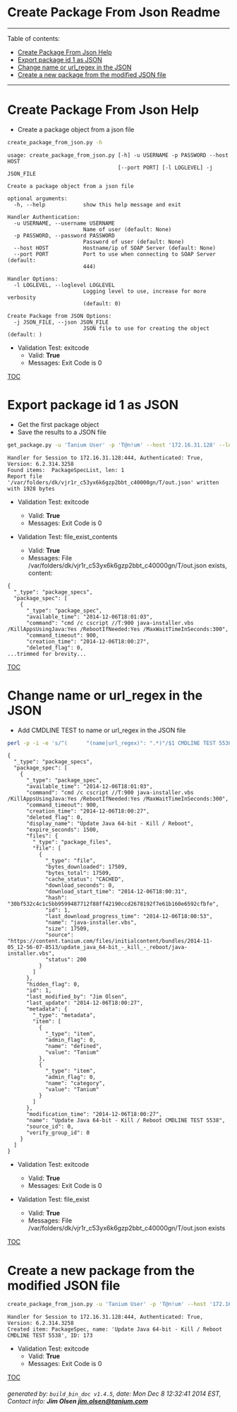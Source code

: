 Create Package From Json Readme
===========================

---------------------------
<a name='toc'>Table of contents:</a>

  * [Create Package From Json Help](#user-content-create-package-from-json-help)
  * [Export package id 1 as JSON](#user-content-export-package-id-1-as-json)
  * [Change name or url_regex in the JSON](#user-content-change-name-or-url_regex-in-the-json)
  * [Create a new package from the modified JSON file](#user-content-create-a-new-package-from-the-modified-json-file)

---------------------------

# Create Package From Json Help

  * Create a package object from a json file

```bash
create_package_from_json.py -h
```

```
usage: create_package_from_json.py [-h] -u USERNAME -p PASSWORD --host HOST
                                   [--port PORT] [-l LOGLEVEL] -j JSON_FILE

Create a package object from a json file

optional arguments:
  -h, --help            show this help message and exit

Handler Authentication:
  -u USERNAME, --username USERNAME
                        Name of user (default: None)
  -p PASSWORD, --password PASSWORD
                        Password of user (default: None)
  --host HOST           Hostname/ip of SOAP Server (default: None)
  --port PORT           Port to use when connecting to SOAP Server (default:
                        444)

Handler Options:
  -l LOGLEVEL, --loglevel LOGLEVEL
                        Logging level to use, increase for more verbosity
                        (default: 0)

Create Package from JSON Options:
  -j JSON_FILE, --json JSON_FILE
                        JSON file to use for creating the object (default: )
```

  * Validation Test: exitcode
    * Valid: **True**
    * Messages: Exit Code is 0



[TOC](#user-content-toc)


# Export package id 1 as JSON

  * Get the first package object
  * Save the results to a JSON file

```bash
get_package.py -u 'Tanium User' -p 'T@n!um' --host '172.16.31.128' --loglevel 1 --id 1 --file "/var/folders/dk/vjr1r_c53yx6k6gzp2bbt_c40000gn/T/out.json" json
```

```
Handler for Session to 172.16.31.128:444, Authenticated: True, Version: 6.2.314.3258
Found items:  PackageSpecList, len: 1
Report file '/var/folders/dk/vjr1r_c53yx6k6gzp2bbt_c40000gn/T/out.json' written with 1928 bytes
```

  * Validation Test: exitcode
    * Valid: **True**
    * Messages: Exit Code is 0

  * Validation Test: file_exist_contents
    * Valid: **True**
    * Messages: File /var/folders/dk/vjr1r_c53yx6k6gzp2bbt_c40000gn/T/out.json exists, content:

```
{
  "_type": "package_specs", 
  "package_spec": [
    {
      "_type": "package_spec", 
      "available_time": "2014-12-06T18:01:03", 
      "command": "cmd /c cscript //T:900 java-installer.vbs /KillAppsUsingJava:Yes /RebootIfNeeded:Yes /MaxWaitTimeInSeconds:300", 
      "command_timeout": 900, 
      "creation_time": "2014-12-06T18:00:27", 
      "deleted_flag": 0, 
...trimmed for brevity...
```



[TOC](#user-content-toc)


# Change name or url_regex in the JSON

  * Add CMDLINE TEST to name or url_regex in the JSON file

```bash
perl -p -i -e 's/^(      "(name|url_regex)": ".*)"/$1 CMDLINE TEST 5538"/gm' /var/folders/dk/vjr1r_c53yx6k6gzp2bbt_c40000gn/T/out.json && cat /var/folders/dk/vjr1r_c53yx6k6gzp2bbt_c40000gn/T/out.json
```

```
{
  "_type": "package_specs", 
  "package_spec": [
    {
      "_type": "package_spec", 
      "available_time": "2014-12-06T18:01:03", 
      "command": "cmd /c cscript //T:900 java-installer.vbs /KillAppsUsingJava:Yes /RebootIfNeeded:Yes /MaxWaitTimeInSeconds:300", 
      "command_timeout": 900, 
      "creation_time": "2014-12-06T18:00:27", 
      "deleted_flag": 0, 
      "display_name": "Update Java 64-bit - Kill / Reboot", 
      "expire_seconds": 1500, 
      "files": {
        "_type": "package_files", 
        "file": [
          {
            "_type": "file", 
            "bytes_downloaded": 17509, 
            "bytes_total": 17509, 
            "cache_status": "CACHED", 
            "download_seconds": 0, 
            "download_start_time": "2014-12-06T18:00:31", 
            "hash": "30bf532c4c1c5bb9599487712f88ff42190ccd2678192f7e61b160e6592cfbfe", 
            "id": 1, 
            "last_download_progress_time": "2014-12-06T18:00:53", 
            "name": "java-installer.vbs", 
            "size": 17509, 
            "source": "https://content.tanium.com/files/initialcontent/bundles/2014-11-05_12-56-07-8513/update_java_64-bit_-_kill_-_reboot/java-installer.vbs", 
            "status": 200
          }
        ]
      }, 
      "hidden_flag": 0, 
      "id": 1, 
      "last_modified_by": "Jim Olsen", 
      "last_update": "2014-12-06T18:00:27", 
      "metadata": {
        "_type": "metadata", 
        "item": [
          {
            "_type": "item", 
            "admin_flag": 0, 
            "name": "defined", 
            "value": "Tanium"
          }, 
          {
            "_type": "item", 
            "admin_flag": 0, 
            "name": "category", 
            "value": "Tanium"
          }
        ]
      }, 
      "modification_time": "2014-12-06T18:00:27", 
      "name": "Update Java 64-bit - Kill / Reboot CMDLINE TEST 5538", 
      "source_id": 0, 
      "verify_group_id": 0
    }
  ]
}
```

  * Validation Test: exitcode
    * Valid: **True**
    * Messages: Exit Code is 0

  * Validation Test: file_exist
    * Valid: **True**
    * Messages: File /var/folders/dk/vjr1r_c53yx6k6gzp2bbt_c40000gn/T/out.json exists



[TOC](#user-content-toc)


# Create a new package from the modified JSON file

```bash
create_package_from_json.py -u 'Tanium User' -p 'T@n!um' --host '172.16.31.128' --loglevel 1 -j "/var/folders/dk/vjr1r_c53yx6k6gzp2bbt_c40000gn/T/out.json"
```

```
Handler for Session to 172.16.31.128:444, Authenticated: True, Version: 6.2.314.3258
Created item: PackageSpec, name: 'Update Java 64-bit - Kill / Reboot CMDLINE TEST 5538', ID: 173
```

  * Validation Test: exitcode
    * Valid: **True**
    * Messages: Exit Code is 0



[TOC](#user-content-toc)


###### generated by: `build_bin_doc v1.4.5`, date: Mon Dec  8 12:32:41 2014 EST, Contact info: **Jim Olsen <jim.olsen@tanium.com>**